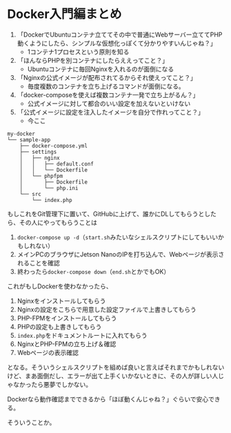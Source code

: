 # Docker入門編まとめ

1. 「DockerでUbuntuコンテナ立ててその中で普通にWebサーバー立ててPHP動くようにしたら、シンプルな仮想化っぽくて分かりやすいんじゃね？」
   * 1コンテナ1プロセスという原則を知る
2. 「ほんならPHPを別コンテナにしたらええってこと？」
   * Ubuntuコンテナに毎回Nginxを入れるのが面倒になる
3. 「Nginxの公式イメージが配布されてるからそれ使えってこと？」
   * 毎度複数のコンテナを立ち上げるコマンドが面倒になる。
4. 「docker-composeを使えば複数コンテナ一発で立ち上がるん？」
   * 公式イメージに対して都合のいい設定を加えないといけない
5. 「公式イメージに設定を注入したイメージを自分で作れってこと？」
   * 今ここ

~~~
my-docker
└── sample-app
    ├── docker-compose.yml
    ├── settings
    │   ├── nginx
    │   │   ├── default.conf
    │   │   └── Dockerfile
    │   └── phpfpm
    │       ├── Dockerfile
    │       └── php.ini
    └── src
        └── index.php
~~~

もしこれをGit管理下に置いて、GitHubに上げて、誰かにDLしてもらうとしたら、その人にやってもらうことは

1. `docker-compose up -d`（`start.sh`みたいなシェルスクリプトにしてもいいかもしれない）
2. メインPCのブラウザにJetson NanoのIPを打ち込んで、Webページが表示されることを確認
3. 終わったら`docker-compose down`（`end.sh`とかでもOK）

これがもしDockerを使わなかったら、

1. Nginxをインストールしてもらう
2. Nginxの設定をこちらで用意した設定ファイルで上書きしてもらう
3. PHP-FPMをインストールしてもらう
4. PHPの設定も上書きしてもらう
5. `index.php`をドキュメントルートに入れてもらう
6. NginxとPHP-FPMの立ち上げ＆確認
7. Webページの表示確認

となる。そういうシェルスクリプトを組めば良いと言えばそれまでかもしれないけど、まあ面倒だし、エラーが出て上手くいかないときに、その人が詳しい人じゃなかったら悪夢でしかない。

Dockerなら動作確認までできるから「ほぼ動くんじゃね？」ぐらいで安心できる。

そういうことか。
